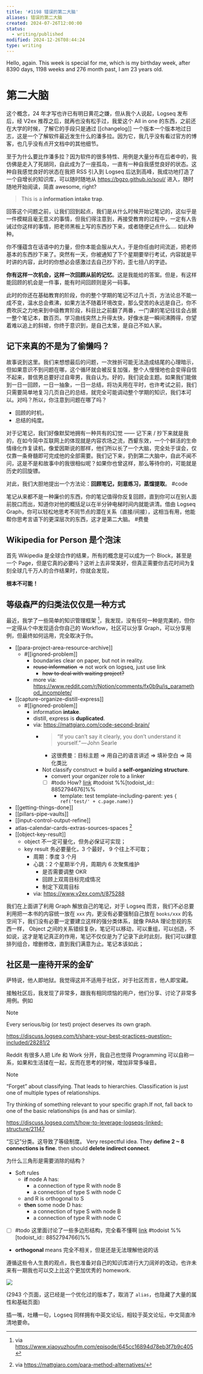 ```yaml
---
title: '#1198 错误的第二大脑'
aliases: 错误的第二大脑
created: 2024-07-26T12:00:00
status:
  - writing/published
modified: 2024-12-26T08:44:24
type: writing
---
```


Hello, again. This week is special for me, which is my birthday week, after 8390 days, 1198 weeks and 276 month past, I am 23 years old.

# 第二大脑

这个概念，24 年才写也许已有明日黄花之嫌，但从我个人说起，Logseq 发布后，经 V2ex 推荐之后，就再也没有松手过，我爱这个 All in one 的东西，之前还在大学的时候，了解它的手段只是通过 [[changelog]] 一个版本一个版本地过日志，这是一个了解软件最近发生什么的潘多拉。因为它，我几乎没有看过官方的博客，也几乎没有点开文档中的其他细节。

至于为什么要比作潘多拉？因为软件的很多特性、用例是大量分布在后者中的，我仿佛是走入了死胡同，自此成为了一座孤岛，一直有一种自我感觉良好的状态。这种自我感觉良好的状态在我把 RSS 引入到 Logseq 后达到高峰，我成功地打造了一个自增长的知识库，可以随时随地从 https://bgzo.github.io/soul/ 进入，随时随地开始阅读，简直 awesome, right?

> This is a **information intake trap**.

回答这个问题之前，让我们回到起点，我们是从什么时候开始记笔记的，这似乎是一件模糊且毫无意义的事情，但我们得注意到，再接受教育的过程中，一定有人告诫过你这样的事情，把老师黑板上写的东西抄下来，或者随便记点什么.... 如此种种。

你不懂蕴含在话语中的力量，但你本能会服从大人，于是你任由时间流逝，把老师基本的东西抄下来了。突然有一天，你被通知了下个星期要举行考试，内容就是平时讲的内容，此时的你想必会感激过去自己抄下的，歪七扭八的字迹。

**你有这样一次机会，这样一次回顾从前的记忆**。这是我能给的答案。但是，有这样能回顾的机会是一件事，能有时间回顾则是另一码事。

此时的你还在基础教育的阶段，你的整个学期的笔记不过几十页，方法论总不能一成不变，温水总会煮沸，如果方法不随着环境改变，那么受苦的永远是自己，你不费吹灰之力地来到中级教育阶段，科目比之前翻了两番，一门课的笔记往往会占据一整个笔记本，数百页。学习曲线突然上升得太快，好像水是一瞬间沸腾得，你望着难以追上的斜坡，你终于意识到，是自己太笨，是自己不如人家。

## 记下来真的不是为了偷懒吗？

故事说到这里。我们来想想最后的问题，一次挫折可能无法造成结尾的心理暗示，但如果意识不到问题在哪，这个循环就会被反复加强，整个人慢慢地也会变得自信不起来，普信男总要好过自卑男，我自认为。好的，我们说会主题。如果我们能做到一日一回顾，一日一抽象，一日一总结，将功夫用在平时，也许考试之前，我们只需要简单地复习几页自己的总结，就完全可能调动整个学期的知识，我们本可以。对吗？所以，你注意到问题在哪了吗？

- 回顾的时机，
- 总结的纯度。

对于记笔记，我们好像默契地拥有一种共有的幻觉 —— 记下来 / 抄下来就是我的，在如今简中互联网上的体现就是内容农场之流，西颦东效，一个个鲜活的生命情缘化作复读机，像爱因斯说的那样，他们所以长了一个大脑，完全处于误会，仅仅靠一条脊髓即可完成他的全部需要。我们记下来，扔到第二大脑中，自此不闻不问，这是不是和故事中的我很相似呢？如果你也曾这样，那么等待你的，可能就是历史的回旋镖。

对此，我们大胆地提出一个方法论：**回顾笔记，刻意练习，蒸馏提取**。 #code

笔记从来都不是一种廉价的东西，你的笔记值得你反复回顾，直到你可以在别人面前脱口而出，知道你对他的概括足以在半分钟电梯时间内就能讲清。借由 Logseq Graph，你可以轻松地思考不同节点的潜在关系（直接/间接），这相当有用，他能帮你思考言语下的更深层次的东西，这才是第二大脑。 #费曼

## Wikipedia for Person 是个泡沫

首先 Wikipedia 是全球合作的结果，所有的概念是可以成为一个 Block，甚至是一个 Page，但是它真的必要吗？这听上去非常美好，但真正需要你去花时间为复刻全球几千万人的合作结果时，你就会发现，

**根本不可能！**

## 等级森严的归类法仅仅是一种方式

最近，我学了一些简单的知识管理框架 [^podcast]，我发现，没有任何一种是完美的，但你一定得从个中发现适合你自己的 Workflow，社区可以分享 Graph，可以分享用例，但最终如何运用，完全取决于你。

- [[para-project-area-resource-archive]]
  - #[[ignored-problem]]
    - boundaries clear on paper, but not in reality.
    - ~~reuse information~~ => not work on logseq, just use link
      - ~~how to deal with waiting project?~~
    - more via: https://www.reddit.com/r/Notion/comments/fx0b9u/is_paramethod_incomplete/
- [[capture-organize-distill-express]]
  - #[[ignored-problem]]
    - information **intake**.
    - distill, express is **duplicated**.
    - via: https://mattgiaro.com/code-second-brain/
      - > “If you can’t say it clearly, you don’t understand it yourself.” — John Searle
        - 这很费曼：目标主题 => 用自己的语言讲述 => 填补空白 => 简化类比
      - Not classify construct => build a **self-organizing structure**.
        - convert your organizer role to a linker
        - [ ] #todo How? [link](https://app.todoist.com/app/task/8852794676) #todoist %%[todoist_id:: 8852794676]%%
          - template: test
            template-including-parent: yes
            ``{ ref('test/' + c.page.name)}``
- [[getting-things-done]]
- [[pillars-pipe-vaults]]
- [[input-control-output-refine]]
- atlas-calendar-cards-extras-sources-spaces [^more-methodology]
- [[object-key-result]]
  - object 不一定可量化，但务必保证可实现；
  - key result 务必要量化，3 个最好， 9 个往上不可取；
    - 周期：季度 3 个月
    - 心跳：2 个星期半个月，周期内 6 次聚焦维护
      - 是否需要调整 OKR
      - 回顾上双周目标完成情况
      - 制定下双周目标
    - via: https://www.v2ex.com/t/875288

我们在上面讲了利用 Graph 解放自己的笔记，对于 Logseq 而言，我们不必总要利用把一本书的内容统一放在 `xxx` 内，更没有必要强制自己放在 `books/xxx` 的名空间下，我们没有必要一定要建立这样的强分类体系，就像 PARA 理论忽视的东西一样， Object 之间的关系错综复杂，笔记可以移动，可以重组，可以创造，不如说，这才是笔记真正的作用，笔记不仅仅是为了记录下此时此刻，我们可以肆意排列组合，增删修改，直到我们满意为止。笔记本该如此；

## 社区是一座待开采的金矿

萨特说，他人即地狱。我觉得这并不适用于社区，对于社区而言，他人即宝藏。

接触社区后，我发现了非常多，跟我有相同烦恼的用户，他们分享、讨论了非常多用例。例如

> [!note]
>
> Every serious/big (or test) project deserves its own graph.
>
> https://discuss.logseq.com/t/share-your-best-practices-question-included/28281/2

Reddit 有很多人把 Life 和 Work 分开，我自己也觉得 Programming 可以自称一系，如果和生活揉在一起，反而在思考的时候，增加非常多噪音。

> [!note]
>
> “Forget” about classifying. That leads to hierarchies. Classification is just one of multiple types of relationships.
>
> Try thinking of something relevant to your specific graph.If not, fall back to one of the basic relationships (is and has or similar).
>
> https://discuss.logseq.com/t/how-to-leverage-logseqs-linked-structure/21147

“忘记”分类。这导致了等级制度。 Very respectful idea. They **define 2 \~ 8 connections is fine**. then should **delete indirect connect**.

为什么三角形是需要消除的结构？

- Soft rules
    - **if** node A has:
      - a connection of type R with node B
      - a connection of type S with node C
    - and R is orthogonal to S
    - **then** some node D has:
      - a connection of type S with node B
      - a connection of type R with node C
- [ ] #todo 这里面讨论了一些多边形结构，完全看不懂啊 [link](https://app.todoist.com/app/task/8852794766) #todoist %%[todoist_id:: 8852794766]%%

- **orthogonal** means 完全不相关，但是还是无法理解他说的话

遵循这些令人生畏的观点，我也准备对自己的知识库进行大刀阔斧的改动，也许未来有一期我也可以交上比这个更加优秀的 homework.

![](https://raw.githack.com/bGZo/assets/dev/2024/Screenshot%202024-07-26%20210740-or8.png)

(2943 个页面，这已经是一个优化过的版本了，取消了 `alias`，也隐藏了大量的属性和基础页面)

插一嘴，吐糟一句，Logseq 同样拥有中英文论坛，相较于英文论坛，中文简直冷清地要命。

[^podcast]: via https://www.xiaoyuzhoufm.com/episode/645cc16894d78eb3f7b9c405
[^more-methodology]: via https://mattgiaro.com/para-method-alternatives/
